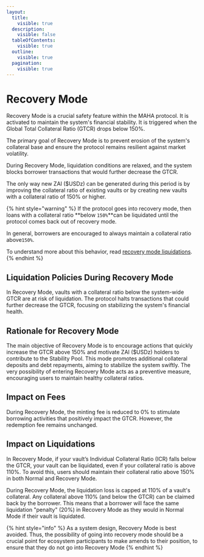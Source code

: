 ```yaml
---
layout:
  title:
    visible: true
  description:
    visible: false
  tableOfContents:
    visible: true
  outline:
    visible: true
  pagination:
    visible: true
---
```


# Recovery Mode

Recovery Mode is a crucial safety feature within the MAHA protocol. It is activated to maintain the system's financial stability. It is triggered when the Global Total Collateral Ratio (GTCR) drops below 150%.&#x20;

The primary goal of Recovery Mode is to prevent erosion of the system's collateral base and ensure the protocol remains resilient against market volatility.

During Recovery Mode, liquidation conditions are relaxed, and the system blocks borrower transactions that would further decrease the GTCR.

The only way new ZAI ($USDz) can be generated during this period is by improving the collateral ratio of existing vaults or by creating new vaults with a collateral ratio of 150% or higher.

{% hint style="warning" %}
If the protocol goes into recovery mode, then loans with a collateral ratio **below `150%`**can be liquidated until the protocol comes back out of recovery mode.

In general, borrowers are encouraged to always maintain a collateral ratio above`150%`.

To understand more about this behavior, read [recovery mode liquidations](recovery-mode.md#impact-on-liquidations).
{% endhint %}

## Liquidation Policies During Recovery Mode

In Recovery Mode, vaults with a collateral ratio below the system-wide GTCR are at risk of liquidation. The protocol halts transactions that could further decrease the GTCR, focusing on stabilizing the system's financial health.

## Rationale for Recovery Mode

The main objective of Recovery Mode is to encourage actions that quickly increase the GTCR above 150% and motivate ZAI ($USDz) holders to contribute to the Stability Pool. This mode promotes additional collateral deposits and debt repayments, aiming to stabilize the system swiftly. The very possibility of entering Recovery Mode acts as a preventive measure, encouraging users to maintain healthy collateral ratios.

## Impact on Fees

During Recovery Mode, the minting fee is reduced to 0% to stimulate borrowing activities that positively impact the GTCR. However, the redemption fee remains unchanged.

## Impact on Liquidations

In Recovery Mode, if your vault’s Individual Collateral Ratio (ICR) falls below the GTCR, your vault can be liquidated, even if your collateral ratio is above 110%. To avoid this, users should maintain their collateral ratio above 150% in both Normal and Recovery Mode.

During Recovery Mode, the liquidation loss is capped at 110% of a vault's collateral. Any collateral above 110% (and below the GTCR) can be claimed back by the borrower. This means that a borrower will face the same liquidation "penalty" (20%) in Recovery Mode as they would in Normal Mode if their vault is liquidated.

{% hint style="info" %}
As a system design, Recovery Mode is best avoided. Thus, the possibility of going into recovery mode should be a crucial point for ecosystem participants to make amends to their position, to ensure that they do not go into Recovery Mode
{% endhint %}
